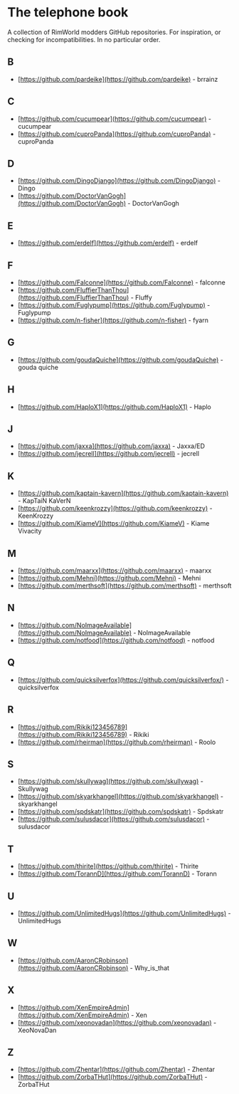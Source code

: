 # The telephone book

A collection of RimWorld modders GitHub repositories. For inspiration, or checking for incompatibilities. In no particular order.

## B
- [https://github.com/pardeike](https://github.com/pardeike) - brrainz

## C
- [https://github.com/cucumpear](https://github.com/cucumpear) - cucumpear
- [https://github.com/cuproPanda](https://github.com/cuproPanda) - cuproPanda

## D
- [https://github.com/DingoDjango](https://github.com/DingoDjango) - Dingo
- [https://github.com/DoctorVanGogh](https://github.com/DoctorVanGogh) - DoctorVanGogh

## E
- [https://github.com/erdelf](https://github.com/erdelf) - erdelf

## F
- [https://github.com/Falconne](https://github.com/Falconne) - falconne
- [https://github.com/FluffierThanThou](https://github.com/FluffierThanThou) - Fluffy
- [https://github.com/Fuglypump](https://github.com/Fuglypump) - Fuglypump
- [https://github.com/n-fisher](https://github.com/n-fisher) - fyarn

## G
- [https://github.com/goudaQuiche](https://github.com/goudaQuiche)  - gouda quiche

## H
- [https://github.com/HaploX1](https://github.com/HaploX1) - Haplo

## J
- [https://github.com/jaxxa](https://github.com/jaxxa) - Jaxxa/ED
- [https://github.com/jecrell](https://github.com/jecrell) - jecrell

## K
- [https://github.com/kaptain-kavern](https://github.com/kaptain-kavern) - KapTaiN KaVerN
- [https://github.com/keenkrozzy](https://github.com/keenkrozzy) - KeenKrozzy
- [https://github.com/KiameV](https://github.com/KiameV) - Kiame Vivacity

## M
- [https://github.com/maarxx](https://github.com/maarxx) - maarxx
- [https://github.com/Mehni](https://github.com/Mehni) - Mehni
- [https://github.com/merthsoft](https://github.com/merthsoft) - merthsoft

## N
- [https://github.com/NoImageAvailable](https://github.com/NoImageAvailable) - NoImageAvailable
- [https://github.com/notfood](https://github.com/notfood) - notfood

## Q
- [https://github.com/quicksilverfox](https://github.com/quicksilverfox/) - quicksilverfox

## R
- [https://github.com/Rikiki123456789](https://github.com/Rikiki123456789) - Rikiki
- [https://github.com/rheirman](https://github.com/rheirman) - Roolo

## S
- [https://github.com/skullywag](https://github.com/skullywag) - Skullywag
- [https://github.com/skyarkhangel](https://github.com/skyarkhangel) - skyarkhangel
- [https://github.com/spdskatr](https://github.com/spdskatr) - Spdskatr
- [https://github.com/sulusdacor](https://github.com/sulusdacor) - sulusdacor

## T
- [https://github.com/thirite](https://github.com/thirite) - Thirite
- [https://github.com/TorannD](https://github.com/TorannD) - Torann

## U
- [https://github.com/UnlimitedHugs](https://github.com/UnlimitedHugs) - UnlimitedHugs

## W
- [https://github.com/AaronCRobinson](https://github.com/AaronCRobinson) - Why_is_that

## X
- [https://github.com/XenEmpireAdmin](https://github.com/XenEmpireAdmin) - Xen
- [https://github.com/xeonovadan](https://github.com/xeonovadan) - XeoNovaDan

## Z
- [https://github.com/Zhentar](https://github.com/Zhentar) - Zhentar
- [https://github.com/ZorbaTHut](https://github.com/ZorbaTHut) - ZorbaTHut

